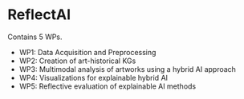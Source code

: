 # ReflectAI

Contains 5 WPs.
* WP1: Data Acquisition and Preprocessing
* WP2: Creation of art-historical KGs
* WP3: Multimodal analysis of artworks using a hybrid AI approach
* WP4: Visualizations for explainable hybrid AI 
* WP5: Reflective evaluation of explainable AI methods
